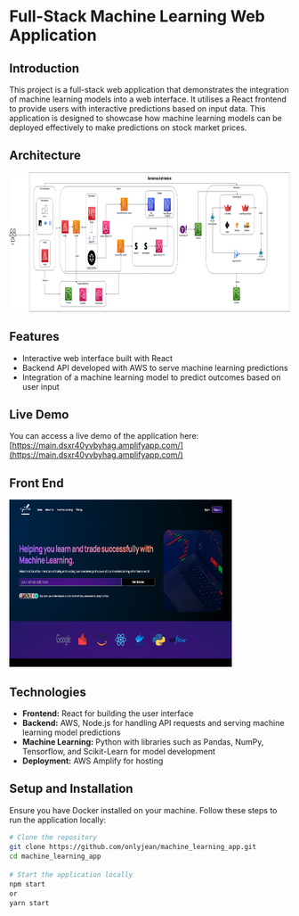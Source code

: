 # Full-Stack Machine Learning Web Application

## Introduction
This project is a full-stack web application that demonstrates the integration of machine learning models into a web interface. It utilises a React frontend to provide users with interactive predictions based on input data. This application is designed to showcase how machine learning models can be deployed effectively to make predictions on stock market prices. 

## Architecture 

<img src="/src/assets/Architecture Design .drawio(1).png" alt="Logo" width="800" height="250">

## Features
- Interactive web interface built with React
- Backend API developed with AWS to serve machine learning predictions
- Integration of a machine learning model to predict outcomes based on user input


## Live Demo
You can access a live demo of the application here: [https://main.dsxr40yvbyhag.amplifyapp.com/](https://main.dsxr40yvbyhag.amplifyapp.com/)


## Front End 
<img src="/src/assets/Screenshot 2023-08-30 at 15.27.06.png" alt="Logo" width="400" height="300">


## Technologies
- **Frontend:** React for building the user interface
- **Backend:** AWS, Node.js for handling API requests and serving machine learning model predictions
- **Machine Learning:** Python with libraries such as Pandas, NumPy, Tensorflow, and Scikit-Learn for model development
- **Deployment:** AWS Amplify for hosting

## Setup and Installation
Ensure you have Docker installed on your machine. Follow these steps to run the application locally:

```bash
# Clone the repository
git clone https://github.com/onlyjean/machine_learning_app.git
cd machine_learning_app

# Start the application locally
npm start 
or 
yarn start 

